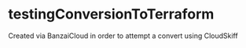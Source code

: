 # testingConversionToTerraform
Created via BanzaiCloud in order to attempt a convert using CloudSkiff
